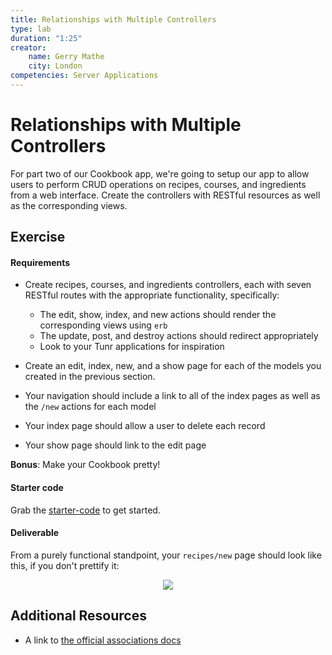 ```yaml
---
title: Relationships with Multiple Controllers
type: lab
duration: "1:25"
creator:
    name: Gerry Mathe
    city: London
competencies: Server Applications
---
```


# Relationships with Multiple Controllers

For part two of our Cookbook app, we're going to setup our app to allow users to perform CRUD operations on recipes, courses, and ingredients from a web interface.  Create the controllers with RESTful resources as well as the corresponding views.


## Exercise

#### Requirements

- Create recipes, courses, and ingredients controllers, each with seven RESTful routes with the appropriate functionality, specifically:

  - The edit, show, index, and new actions should render the corresponding views using ```erb```
  - The update, post, and destroy actions should redirect appropriately
  - Look to your Tunr applications for inspiration

- Create an edit, index, new, and a show page for each of the models you created in the previous section.
- Your navigation should include a link to all of the index pages as well as the ```/new``` actions for each model
- Your index page should allow a user to delete each record
- Your show page should link to the edit page

**Bonus**: Make your Cookbook pretty!

#### Starter code

Grab the [starter-code](starter-code) to get started.

#### Deliverable

From a purely functional standpoint, your ```recipes/new``` page should look like this, if you don't prettify it:

<p align="center">
  <img src="http://s29.postimg.org/szn16lg1j/Screen_Shot_2015_07_17_at_5_31_25_PM.png">
</p>

## Additional Resources

- A link to [the official associations docs](http://guides.rubyonrails.org/association_basics.html)
